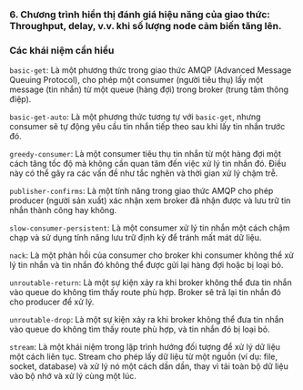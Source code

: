 ### 6. Chương trình hiển thị đánh giá hiệu năng của giao thức: Throughput, delay, v.v. khi số lượng node cảm biến tăng lên.

### Các khái niệm cần hiểu

``basic-get``: Là một phương thức trong giao thức AMQP (Advanced Message Queuing Protocol), cho phép một consumer (người tiêu thụ) lấy một message (tin nhắn) từ một queue (hàng đợi) trong broker (trung tâm thông điệp).

`basic-get-auto`: Là một phương thức tương tự với `basic-get`, nhưng consumer sẽ tự động yêu cầu tin nhắn tiếp theo sau khi lấy tin nhắn trước đó.

`greedy-consumer`: Là một consumer tiêu thụ tin nhắn từ một hàng đợi một cách tăng tốc độ mà không cần quan tâm đến việc xử lý tin nhắn đó. Điều này có thể gây ra các vấn đề như tắc nghẽn và thời gian xử lý chậm trễ.

`publisher-confirms`: Là một tính năng trong giao thức AMQP cho phép producer (người sản xuất) xác nhận xem broker đã nhận được và lưu trữ tin nhắn thành công hay không.

`slow-consumer-persistent`: Là một consumer xử lý tin nhắn một cách chậm chạp và sử dụng tính năng lưu trữ định kỳ để tránh mất mát dữ liệu.

`nack`: Là một phản hồi của consumer cho broker khi consumer không thể xử lý tin nhắn và tin nhắn đó không thể được gửi lại hàng đợi hoặc bị loại bỏ.

`unroutable-return`: Là một sự kiện xảy ra khi broker không thể đưa tin nhắn vào queue do không tìm thấy route phù hợp. Broker sẽ trả lại tin nhắn đó cho producer để xử lý.

`unroutable-drop`: Là một sự kiện xảy ra khi broker không thể đưa tin nhắn vào queue do không tìm thấy route phù hợp, và tin nhắn đó bị loại bỏ.

`stream`: Là một khái niệm trong lập trình hướng đối tượng để xử lý dữ liệu một cách liên tục. Stream cho phép lấy dữ liệu từ một nguồn (ví dụ: file, socket, database) và xử lý nó một cách dần dần, thay vì tải toàn bộ dữ liệu vào bộ nhớ và xử lý cùng một lúc.